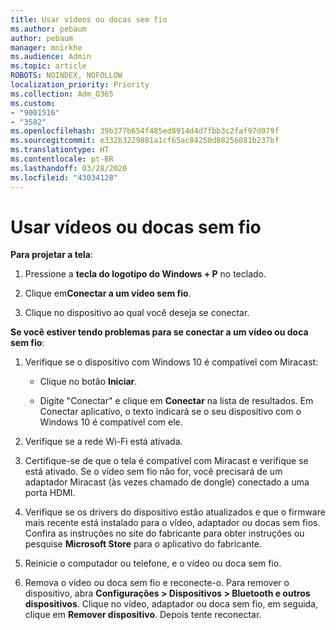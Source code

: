 ```yaml
---
title: Usar vídeos ou docas sem fio
ms.author: pebaum
author: pebaum
manager: mnirkhe
ms.audience: Admin
ms.topic: article
ROBOTS: NOINDEX, NOFOLLOW
localization_priority: Priority
ms.collection: Adm_O365
ms.custom:
- "9001516"
- "3582"
ms.openlocfilehash: 39b377b654f485ed8914d4d7fbb3c2faf97d079f
ms.sourcegitcommit: e332b3229881a1cf65ac84250d88256081b237bf
ms.translationtype: HT
ms.contentlocale: pt-BR
ms.lasthandoff: 03/28/2020
ms.locfileid: "43034128"
---
```

# <a name="use-wireless-displays-or-docks"></a>Usar vídeos ou docas sem fio

**Para projetar a tela**:

1. Pressione a **tecla do logotipo do Windows + P** no teclado.

2. Clique em**Conectar a um vídeo sem fio**.

3. Clique no dispositivo ao qual você deseja se conectar.

**Se você estiver tendo problemas para se conectar a um vídeo ou doca sem fio**:

1. Verifique se o dispositivo com Windows 10 é compatível com Miracast: 

    - Clique no botão **Iniciar**.
    
    - Digite "Conectar" e clique em **Conectar** na lista de resultados. Em Conectar aplicativo, o texto indicará se o seu dispositivo com o Windows 10 é compatível com ele. 

2. Verifique se a rede Wi-Fi está ativada. 

3. Certifique-se de que o tela é compatível com Miracast e verifique se está ativado. Se o vídeo sem fio não for, você precisará de um adaptador Miracast (às vezes chamado de dongle) conectado a uma porta HDMI.

4. Verifique se os drivers do dispositivo estão atualizados e que o firmware mais recente está instalado para o vídeo, adaptador ou docas sem fios. Confira as instruções no site do fabricante para obter instruções ou pesquise **Microsoft Store** para o aplicativo do fabricante.

5. Reinicie o computador ou telefone, e o vídeo ou doca sem fio.

6. Remova o vídeo ou doca sem fio e reconecte-o. Para remover o dispositivo, abra **Configurações > Dispositivos > Bluetooth e outros dispositivos**. Clique no vídeo, adaptador ou doca sem fio, em seguida, clique em **Remover dispositivo**. Depois tente reconectar.
